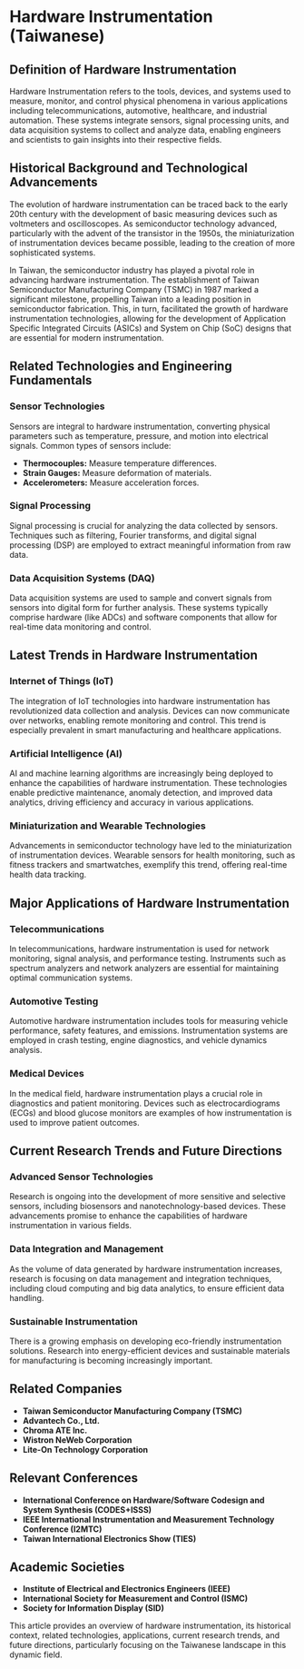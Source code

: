 # Hardware Instrumentation (Taiwanese)

## Definition of Hardware Instrumentation

Hardware Instrumentation refers to the tools, devices, and systems used to measure, monitor, and control physical phenomena in various applications including telecommunications, automotive, healthcare, and industrial automation. These systems integrate sensors, signal processing units, and data acquisition systems to collect and analyze data, enabling engineers and scientists to gain insights into their respective fields.

## Historical Background and Technological Advancements

The evolution of hardware instrumentation can be traced back to the early 20th century with the development of basic measuring devices such as voltmeters and oscilloscopes. As semiconductor technology advanced, particularly with the advent of the transistor in the 1950s, the miniaturization of instrumentation devices became possible, leading to the creation of more sophisticated systems.

In Taiwan, the semiconductor industry has played a pivotal role in advancing hardware instrumentation. The establishment of Taiwan Semiconductor Manufacturing Company (TSMC) in 1987 marked a significant milestone, propelling Taiwan into a leading position in semiconductor fabrication. This, in turn, facilitated the growth of hardware instrumentation technologies, allowing for the development of Application Specific Integrated Circuits (ASICs) and System on Chip (SoC) designs that are essential for modern instrumentation.

## Related Technologies and Engineering Fundamentals

### Sensor Technologies

Sensors are integral to hardware instrumentation, converting physical parameters such as temperature, pressure, and motion into electrical signals. Common types of sensors include:

- **Thermocouples:** Measure temperature differences.
- **Strain Gauges:** Measure deformation of materials.
- **Accelerometers:** Measure acceleration forces.

### Signal Processing

Signal processing is crucial for analyzing the data collected by sensors. Techniques such as filtering, Fourier transforms, and digital signal processing (DSP) are employed to extract meaningful information from raw data.

### Data Acquisition Systems (DAQ)

Data acquisition systems are used to sample and convert signals from sensors into digital form for further analysis. These systems typically comprise hardware (like ADCs) and software components that allow for real-time data monitoring and control.

## Latest Trends in Hardware Instrumentation

### Internet of Things (IoT)

The integration of IoT technologies into hardware instrumentation has revolutionized data collection and analysis. Devices can now communicate over networks, enabling remote monitoring and control. This trend is especially prevalent in smart manufacturing and healthcare applications.

### Artificial Intelligence (AI)

AI and machine learning algorithms are increasingly being deployed to enhance the capabilities of hardware instrumentation. These technologies enable predictive maintenance, anomaly detection, and improved data analytics, driving efficiency and accuracy in various applications.

### Miniaturization and Wearable Technologies

Advancements in semiconductor technology have led to the miniaturization of instrumentation devices. Wearable sensors for health monitoring, such as fitness trackers and smartwatches, exemplify this trend, offering real-time health data tracking.

## Major Applications of Hardware Instrumentation

### Telecommunications

In telecommunications, hardware instrumentation is used for network monitoring, signal analysis, and performance testing. Instruments such as spectrum analyzers and network analyzers are essential for maintaining optimal communication systems.

### Automotive Testing

Automotive hardware instrumentation includes tools for measuring vehicle performance, safety features, and emissions. Instrumentation systems are employed in crash testing, engine diagnostics, and vehicle dynamics analysis.

### Medical Devices

In the medical field, hardware instrumentation plays a crucial role in diagnostics and patient monitoring. Devices such as electrocardiograms (ECGs) and blood glucose monitors are examples of how instrumentation is used to improve patient outcomes.

## Current Research Trends and Future Directions

### Advanced Sensor Technologies

Research is ongoing into the development of more sensitive and selective sensors, including biosensors and nanotechnology-based devices. These advancements promise to enhance the capabilities of hardware instrumentation in various fields.

### Data Integration and Management

As the volume of data generated by hardware instrumentation increases, research is focusing on data management and integration techniques, including cloud computing and big data analytics, to ensure efficient data handling.

### Sustainable Instrumentation

There is a growing emphasis on developing eco-friendly instrumentation solutions. Research into energy-efficient devices and sustainable materials for manufacturing is becoming increasingly important.

## Related Companies

- **Taiwan Semiconductor Manufacturing Company (TSMC)**
- **Advantech Co., Ltd.**
- **Chroma ATE Inc.**
- **Wistron NeWeb Corporation**
- **Lite-On Technology Corporation**

## Relevant Conferences

- **International Conference on Hardware/Software Codesign and System Synthesis (CODES+ISSS)**
- **IEEE International Instrumentation and Measurement Technology Conference (I2MTC)**
- **Taiwan International Electronics Show (TIES)**

## Academic Societies

- **Institute of Electrical and Electronics Engineers (IEEE)**
- **International Society for Measurement and Control (ISMC)**
- **Society for Information Display (SID)**

This article provides an overview of hardware instrumentation, its historical context, related technologies, applications, current research trends, and future directions, particularly focusing on the Taiwanese landscape in this dynamic field.